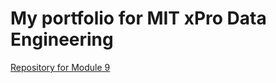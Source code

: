 # My portfolio for MIT xPro Data Engineering

<a href='kristenfeher.github.io/PCDE-Activity-9.1/'> Repository for Module 9 </a>

